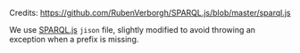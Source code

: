 Credits: https://github.com/RubenVerborgh/SPARQL.js/blob/master/sparql.js

We use [SPARQL.js](https://github.com/RubenVerborgh/SPARQL.js/blob/master/sparql.js) `jison` file, slightly modified to avoid throwing an exception when a prefix is missing.